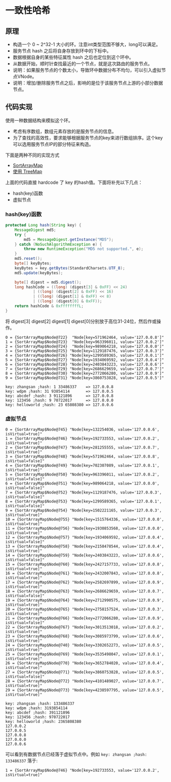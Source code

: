 # 一致性哈希

## 原理
- 构造一个 0 ~ 2^32-1 大小的环。注意int类型范围不够大，long可以满足。
- 服务节点 hash 之后将自身存放到环中的下标中。
- 数据根据自身的某些特征属性 hash 之后也定位到这个环中。
- 从数据开始，顺时针查找最近的一个节点，就是这次路由的服务节点。
- 说明：如果服务节点的个数太小，导致环中数据分布不均匀，可以引入虚拟节点VNode。
- 说明：增加/删除服务节点之后，影响的是位于该服务节点上游的小部分数据节点。

## 代码实现
使用一种数据结构来模拟这个环。
- 考虑有序数组，数组元素存放的是服务节点的信息。
- 为了查找的高效性，要求能够根据服务节点的key来进行数组排序。这个key可以选用服务节点IP的部分特征来构造。

下面是两种不同的实现方式

- [SortArrayMap](..\src\main\java\io\github\wdpm\algorithms\consistenthash\SortArrayMap.java)
- [使用 TreeMap](..\src\main\java\io\github\wdpm\algorithms\consistenthash\UseTreeMap.java)

上面的代码直接 hardcode 了 key 的hash值。下面将补充以下几点：
- hash(key)函数
- 虚拟节点

### hash(key)函数
```java
protected Long hash(String key) {
    MessageDigest md5;
    try {
        md5 = MessageDigest.getInstance("MD5");
    } catch (NoSuchAlgorithmException e) {
        throw new RuntimeException("MD5 not supported.", e);
    }
    md5.reset();
    byte[] keyBytes;
    keyBytes = key.getBytes(StandardCharsets.UTF_8);
    md5.update(keyBytes);

    byte[] digest = md5.digest();
    long hashCode = ((long) (digest[3] & 0xFF) << 24)
            | ((long) (digest[2] & 0xFF) << 16)
            | ((long) (digest[1] & 0xFF) << 8)
            | ((long) (digest[0] & 0xFF));
    return hashCode & 0xffffffffL;
}
```
将 digest[3] digest[2] digest[1] digest[0]分别放于高位31-24位，然后作或操作。
```
0 = {SortArrayMap$Node@722}  "Node[key=571962464, value='127.0.0.8']"
1 = {SortArrayMap$Node@723}  "Node[key=963396011, value='127.0.0.2']"
2 = {SortArrayMap$Node@724}  "Node[key=989064218, value='127.0.0.0']"
3 = {SortArrayMap$Node@725} "Node[key=1129187476, value='127.0.0.3']"
4 = {SortArrayMap$Node@726} "Node[key=1299589365, value='127.0.0.1']"
5 = {SortArrayMap$Node@727} "Node[key=1934069592, value='127.0.0.4']"
6 = {SortArrayMap$Node@728} "Node[key=2403843223, value='127.0.0.6']"
7 = {SortArrayMap$Node@729} "Node[key=2686629659, value='127.0.0.7']"
8 = {SortArrayMap$Node@730} "Node[key=2772066280, value='127.0.0.9']"
9 = {SortArrayMap$Node@731} "Node[key=3860753828, value='127.0.0.5']"
```
```
key: zhangsan ;hash: 1 33486337    => 127.0.0.8
key: wdpm ;hash: 31 93854114       => 127.0.0.5
key: abcdef ;hash: 3 91121896      => 127.0.0.8
key: 123456 ;hash: 9 70722017      => 127.0.0.0
key: helloworld ;hash: 23 65808380 => 127.0.0.6
```

### 虚拟节点
```
0 = {SortArrayMap$Node@745} "Node[key=132254036, value='127.0.0.6', isVirtual=true]"
1 = {SortArrayMap$Node@746} "Node[key=192733553, value='127.0.0.2', isVirtual=true]"
2 = {SortArrayMap$Node@747} "Node[key=281255555, value='127.0.0.7', isVirtual=true]"
3 = {SortArrayMap$Node@748} "Node[key=571962464, value='127.0.0.8', isVirtual=false]"
4 = {SortArrayMap$Node@749} "Node[key=702307089, value='127.0.0.1', isVirtual=true]"
5 = {SortArrayMap$Node@750} "Node[key=963396011, value='127.0.0.2', isVirtual=false]"
6 = {SortArrayMap$Node@751} "Node[key=989064218, value='127.0.0.0', isVirtual=false]"
7 = {SortArrayMap$Node@752} "Node[key=1129187476, value='127.0.0.3', isVirtual=false]"
8 = {SortArrayMap$Node@753} "Node[key=1299589365, value='127.0.0.1', isVirtual=false]"
9 = {SortArrayMap$Node@754} "Node[key=1502221165, value='127.0.0.3', isVirtual=true]"
10 = {SortArrayMap$Node@755} "Node[key=1515764336, value='127.0.0.0', isVirtual=true]"
11 = {SortArrayMap$Node@756} "Node[key=1930853568, value='127.0.0.0', isVirtual=true]"
12 = {SortArrayMap$Node@757} "Node[key=1934069592, value='127.0.0.4', isVirtual=false]"
13 = {SortArrayMap$Node@758} "Node[key=2158478544, value='127.0.0.4', isVirtual=true]"
14 = {SortArrayMap$Node@759} "Node[key=2403843223, value='127.0.0.6', isVirtual=false]"
15 = {SortArrayMap$Node@760} "Node[key=2427157733, value='127.0.0.8', isVirtual=true]"
16 = {SortArrayMap$Node@761} "Node[key=2432007843, value='127.0.0.8', isVirtual=true]"
17 = {SortArrayMap$Node@762} "Node[key=2582697899, value='127.0.0.9', isVirtual=true]"
18 = {SortArrayMap$Node@763} "Node[key=2686629659, value='127.0.0.7', isVirtual=false]"
19 = {SortArrayMap$Node@764} "Node[key=2712990575, value='127.0.0.9', isVirtual=true]"
20 = {SortArrayMap$Node@765} "Node[key=2758157524, value='127.0.0.3', isVirtual=true]"
21 = {SortArrayMap$Node@766} "Node[key=2772066280, value='127.0.0.9', isVirtual=false]"
22 = {SortArrayMap$Node@767} "Node[key=3013513018, value='127.0.0.2', isVirtual=true]"
23 = {SortArrayMap$Node@768} "Node[key=3085973799, value='127.0.0.6', isVirtual=true]"
24 = {SortArrayMap$Node@740} "Node[key=3302652273, value='127.0.0.5', isVirtual=true]"
25 = {SortArrayMap$Node@769} "Node[key=3535498047, value='127.0.0.1', isVirtual=true]"
26 = {SortArrayMap$Node@770} "Node[key=3652784020, value='127.0.0.4', isVirtual=true]"
27 = {SortArrayMap$Node@771} "Node[key=3860753828, value='127.0.0.5', isVirtual=false]"
28 = {SortArrayMap$Node@772} "Node[key=4101489027, value='127.0.0.7', isVirtual=true]"
29 = {SortArrayMap$Node@773} "Node[key=4238597795, value='127.0.0.5', isVirtual=true]"
```
```
key: zhangsan ;hash: 133486337
key: wdpm ;hash: 3193854114
key: abcdef ;hash: 391121896
key: 123456 ;hash: 970722017
key: helloworld ;hash: 2365808380
127.0.0.2
127.0.0.5
127.0.0.8
127.0.0.0
127.0.0.6
```
可以看到有数据节点已经落于虚拟节点中。例如 `key: zhangsan ;hash: 133486337` 落于:
```
1 = {SortArrayMap$Node@746} "Node[key=192733553, value='127.0.0.2', isVirtual=true]"
```

